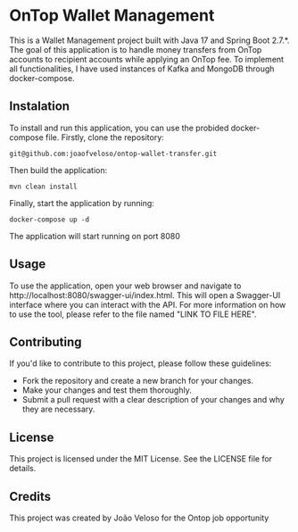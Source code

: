 # OnTop Wallet Management
This is a Wallet Management project built with Java 17 and Spring Boot 2.7.*. The goal of this application is to handle money transfers from OnTop accounts to recipient accounts while applying an OnTop fee. To implement all functionalities, I have used instances of Kafka and MongoDB through docker-compose.

## Instalation
To install and run this application, you can use the probided docker-compose file. Firstly, clone the repository:

`
git@github.com:joaofveloso/ontop-wallet-transfer.git
`

Then build the application:

`
mvn clean install
`

Finally, start the application by running:

`
docker-compose up -d
`

The application will start running on port 8080

## Usage
To use the application, open your web browser and navigate to http://localhost:8080/swagger-ui/index.html. This will open a Swagger-UI interface where you can interact with the API. For more information on how to use the tool, please refer to the file named "LINK TO FILE HERE".

## Contributing
If you'd like to contribute to this project, please follow these guidelines:

- Fork the repository and create a new branch for your changes.
- Make your changes and test them thoroughly.
- Submit a pull request with a clear description of your changes and why they are necessary.

## License
This project is licensed under the MIT License. See the LICENSE file for details.

## Credits
This project was created by João Veloso for the Ontop job opportunity